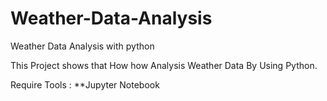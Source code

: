 # Weather-Data-Analysis
Weather Data Analysis with python


This Project shows that How how Analysis Weather Data By Using Python.

Require Tools : **Jupyter Notebook
